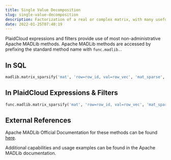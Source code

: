 ```yaml
---
title: Single Value Decomposition
slug: single-value-decomposition
description: Factorization of a real or complex matrix, with many useful applications in signal processing and statistics
date: 2022-01-25T07:40:19
---
```



PlaidCloud expressions and filters provide use of most non-administrative Apache MADLib methods. Apache MADLib methods are accessed by prefixing the standard method name with `func.madlib.`.



## In SQL



```sql
madlib.matrix_sparsify('mat', 'row=row_id, val=row_vec', 'mat_sparse', 'row=row_id, col=col_id, val=value');
```


## In PlaidCloud Expressions & Filters



```python
func.madlib.matrix_sparsify('mat', 'row=row_id, val=row_vec', 'mat_sparse', 'row=row_id, col=col_id, val=value')
```


## External References


Apache MADLib Official Documentation for these methods can be found [here](https://madlib.apache.org/docs/latest/group__grp__svd.html).



Additional capabilities and usage examples can be found in the Apache MADLib documentation.

